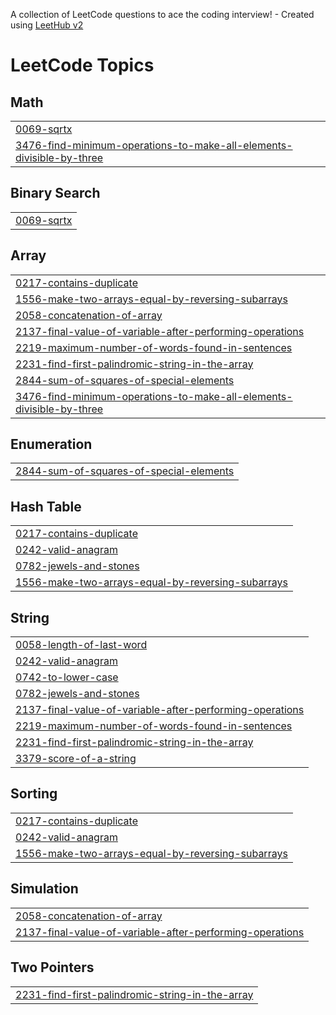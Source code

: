 A collection of LeetCode questions to ace the coding interview! - Created using [LeetHub v2](https://github.com/arunbhardwaj/LeetHub-2.0)
<!---LeetCode Topics Start-->
# LeetCode Topics
## Math
|  |
| ------- |
| [0069-sqrtx](https://github.com/Jango-bit/Leetcode-solutions/tree/master/0069-sqrtx) |
| [3476-find-minimum-operations-to-make-all-elements-divisible-by-three](https://github.com/Jango-bit/Leetcode-solutions/tree/master/3476-find-minimum-operations-to-make-all-elements-divisible-by-three) |
## Binary Search
|  |
| ------- |
| [0069-sqrtx](https://github.com/Jango-bit/Leetcode-solutions/tree/master/0069-sqrtx) |
## Array
|  |
| ------- |
| [0217-contains-duplicate](https://github.com/Jango-bit/Leetcode-solutions/tree/master/0217-contains-duplicate) |
| [1556-make-two-arrays-equal-by-reversing-subarrays](https://github.com/Jango-bit/Leetcode-solutions/tree/master/1556-make-two-arrays-equal-by-reversing-subarrays) |
| [2058-concatenation-of-array](https://github.com/Jango-bit/Leetcode-solutions/tree/master/2058-concatenation-of-array) |
| [2137-final-value-of-variable-after-performing-operations](https://github.com/Jango-bit/Leetcode-solutions/tree/master/2137-final-value-of-variable-after-performing-operations) |
| [2219-maximum-number-of-words-found-in-sentences](https://github.com/Jango-bit/Leetcode-solutions/tree/master/2219-maximum-number-of-words-found-in-sentences) |
| [2231-find-first-palindromic-string-in-the-array](https://github.com/Jango-bit/Leetcode-solutions/tree/master/2231-find-first-palindromic-string-in-the-array) |
| [2844-sum-of-squares-of-special-elements](https://github.com/Jango-bit/Leetcode-solutions/tree/master/2844-sum-of-squares-of-special-elements) |
| [3476-find-minimum-operations-to-make-all-elements-divisible-by-three](https://github.com/Jango-bit/Leetcode-solutions/tree/master/3476-find-minimum-operations-to-make-all-elements-divisible-by-three) |
## Enumeration
|  |
| ------- |
| [2844-sum-of-squares-of-special-elements](https://github.com/Jango-bit/Leetcode-solutions/tree/master/2844-sum-of-squares-of-special-elements) |
## Hash Table
|  |
| ------- |
| [0217-contains-duplicate](https://github.com/Jango-bit/Leetcode-solutions/tree/master/0217-contains-duplicate) |
| [0242-valid-anagram](https://github.com/Jango-bit/Leetcode-solutions/tree/master/0242-valid-anagram) |
| [0782-jewels-and-stones](https://github.com/Jango-bit/Leetcode-solutions/tree/master/0782-jewels-and-stones) |
| [1556-make-two-arrays-equal-by-reversing-subarrays](https://github.com/Jango-bit/Leetcode-solutions/tree/master/1556-make-two-arrays-equal-by-reversing-subarrays) |
## String
|  |
| ------- |
| [0058-length-of-last-word](https://github.com/Jango-bit/Leetcode-solutions/tree/master/0058-length-of-last-word) |
| [0242-valid-anagram](https://github.com/Jango-bit/Leetcode-solutions/tree/master/0242-valid-anagram) |
| [0742-to-lower-case](https://github.com/Jango-bit/Leetcode-solutions/tree/master/0742-to-lower-case) |
| [0782-jewels-and-stones](https://github.com/Jango-bit/Leetcode-solutions/tree/master/0782-jewels-and-stones) |
| [2137-final-value-of-variable-after-performing-operations](https://github.com/Jango-bit/Leetcode-solutions/tree/master/2137-final-value-of-variable-after-performing-operations) |
| [2219-maximum-number-of-words-found-in-sentences](https://github.com/Jango-bit/Leetcode-solutions/tree/master/2219-maximum-number-of-words-found-in-sentences) |
| [2231-find-first-palindromic-string-in-the-array](https://github.com/Jango-bit/Leetcode-solutions/tree/master/2231-find-first-palindromic-string-in-the-array) |
| [3379-score-of-a-string](https://github.com/Jango-bit/Leetcode-solutions/tree/master/3379-score-of-a-string) |
## Sorting
|  |
| ------- |
| [0217-contains-duplicate](https://github.com/Jango-bit/Leetcode-solutions/tree/master/0217-contains-duplicate) |
| [0242-valid-anagram](https://github.com/Jango-bit/Leetcode-solutions/tree/master/0242-valid-anagram) |
| [1556-make-two-arrays-equal-by-reversing-subarrays](https://github.com/Jango-bit/Leetcode-solutions/tree/master/1556-make-two-arrays-equal-by-reversing-subarrays) |
## Simulation
|  |
| ------- |
| [2058-concatenation-of-array](https://github.com/Jango-bit/Leetcode-solutions/tree/master/2058-concatenation-of-array) |
| [2137-final-value-of-variable-after-performing-operations](https://github.com/Jango-bit/Leetcode-solutions/tree/master/2137-final-value-of-variable-after-performing-operations) |
## Two Pointers
|  |
| ------- |
| [2231-find-first-palindromic-string-in-the-array](https://github.com/Jango-bit/Leetcode-solutions/tree/master/2231-find-first-palindromic-string-in-the-array) |
<!---LeetCode Topics End-->